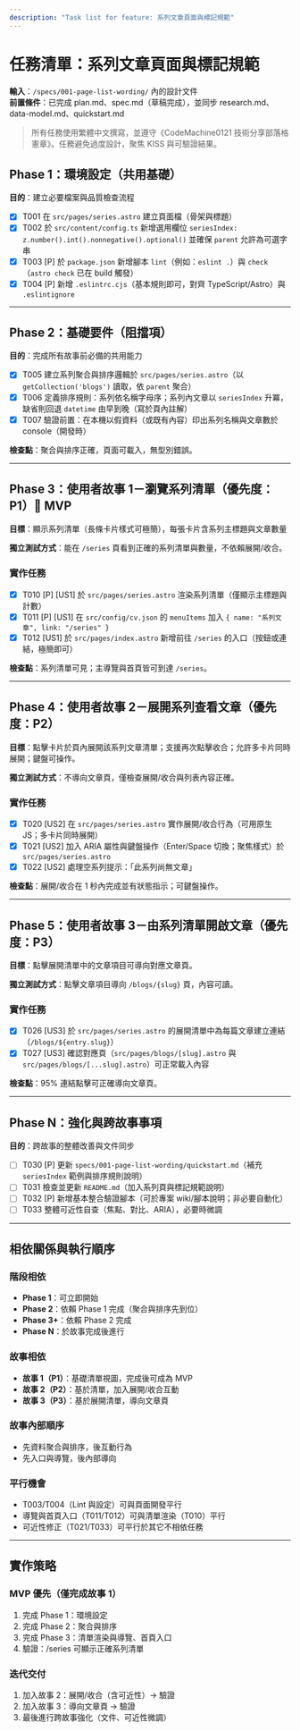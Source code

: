 ```yaml
---
description: "Task list for feature: 系列文章頁面與標記規範"
---
```


# 任務清單：系列文章頁面與標記規範

**輸入**：`/specs/001-page-list-wording/` 內的設計文件  
**前置條件**：已完成 plan.md、spec.md（草稿完成），並同步 research.md、data-model.md、quickstart.md

> 所有任務使用繁體中文撰寫，並遵守《CodeMachine0121 技術分享部落格憲章》。任務避免過度設計，聚焦 KISS 與可驗證結果。

## Phase 1：環境設定（共用基礎）

**目的**：建立必要檔案與品質檢查流程

- [x] T001 在 `src/pages/series.astro` 建立頁面檔（骨架與標題）
- [x] T002 於 `src/content/config.ts` 新增選用欄位 `seriesIndex: z.number().int().nonnegative().optional()` 並確保 `parent` 允許為可選字串
- [x] T003 [P] 於 `package.json` 新增腳本 `lint`（例如：`eslint .`）與 `check`（`astro check` 已在 build 觸發）
- [x] T004 [P] 新增 `.eslintrc.cjs`（基本規則即可，對齊 TypeScript/Astro）與 `.eslintignore`

---

## Phase 2：基礎要件（阻擋項）

**目的**：完成所有故事前必備的共用能力

- [x] T005 建立系列聚合與排序邏輯於 `src/pages/series.astro`（以 `getCollection('blogs')` 讀取，依 `parent` 聚合）
- [x] T006 定義排序規則：系列依名稱字母序；系列內文章以 `seriesIndex` 升冪，缺省則回退 `datetime` 由早到晚（寫於頁內註解）
- [x] T007 驗證前置：在本機以假資料（或既有內容）印出系列名稱與文章數於 console（開發時）

**檢查點**：聚合與排序正確，頁面可載入，無型別錯誤。

---

## Phase 3：使用者故事 1－瀏覽系列清單（優先度：P1）🎯 MVP

**目標**：顯示系列清單（長條卡片樣式可極簡），每張卡片含系列主標題與文章數量

**獨立測試方式**：能在 `/series` 頁看到正確的系列清單與數量，不依賴展開/收合。

### 實作任務

- [x] T010 [P] [US1] 於 `src/pages/series.astro` 渲染系列清單（僅顯示主標題與計數）
- [x] T011 [P] [US1] 在 `src/config/cv.json` 的 `menuItems` 加入 `{ name: "系列文章", link: "/series" }`
- [x] T012 [US1] 於 `src/pages/index.astro` 新增前往 `/series` 的入口（按鈕或連結，極簡即可）

**檢查點**：系列清單可見；主導覽與首頁皆可到達 `/series`。

---

## Phase 4：使用者故事 2－展開系列查看文章（優先度：P2）

**目標**：點擊卡片於頁內展開該系列文章清單；支援再次點擊收合；允許多卡片同時展開；鍵盤可操作。

**獨立測試方式**：不導向文章頁，僅檢查展開/收合與列表內容正確。

### 實作任務

- [x] T020 [US2] 在 `src/pages/series.astro` 實作展開/收合行為（可用原生 JS；多卡片同時展開）
- [x] T021 [US2] 加入 ARIA 屬性與鍵盤操作（Enter/Space 切換；聚焦樣式）於 `src/pages/series.astro`
- [x] T022 [US2] 處理空系列提示：「此系列尚無文章」

**檢查點**：展開/收合在 1 秒內完成並有狀態指示；可鍵盤操作。

---

## Phase 5：使用者故事 3－由系列清單開啟文章（優先度：P3）

**目標**：點擊展開清單中的文章項目可導向對應文章頁。

**獨立測試方式**：點擊文章項目導向 `/blogs/{slug}` 頁，內容可讀。

### 實作任務

- [x] T026 [US3] 於 `src/pages/series.astro` 的展開清單中為每篇文章建立連結（`/blogs/${entry.slug}`）
- [x] T027 [US3] 確認對應頁（`src/pages/blogs/[slug].astro` 與 `src/pages/blogs/[...slug].astro`）可正常載入內容

**檢查點**：95% 連結點擊可正確導向文章頁。

---

## Phase N：強化與跨故事事項

**目的**：跨故事的整體改善與文件同步

- [ ] T030 [P] 更新 `specs/001-page-list-wording/quickstart.md`（補充 `seriesIndex` 範例與排序規則說明）
- [ ] T031 檢查並更新 `README.md`（加入系列頁與標記規範說明）
- [ ] T032 [P] 新增基本整合驗證腳本（可於專案 wiki/腳本說明；非必要自動化）
- [ ] T033 整體可近性自查（焦點、對比、ARIA），必要時微調

---

## 相依關係與執行順序

### 階段相依

- **Phase 1**：可立即開始
- **Phase 2**：依賴 Phase 1 完成（聚合與排序先到位）
- **Phase 3+**：依賴 Phase 2 完成
- **Phase N**：於故事完成後進行

### 故事相依

- **故事 1（P1）**：基礎清單視圖，完成後可成為 MVP
- **故事 2（P2）**：基於清單，加入展開/收合互動
- **故事 3（P3）**：基於展開清單，導向文章頁

### 故事內部順序

- 先資料聚合與排序，後互動行為
- 先入口與導覽，後內部導向

### 平行機會

- T003/T004（Lint 與設定）可與頁面開發平行
- 導覽與首頁入口（T011/T012）可與清單渲染（T010）平行
- 可近性修正（T021/T033）可平行於其它不相依任務

---

## 實作策略

### MVP 優先（僅完成故事 1）

1. 完成 Phase 1：環境設定  
2. 完成 Phase 2：聚合與排序  
3. 完成 Phase 3：清單渲染與導覽、首頁入口  
4. 驗證：/series 可顯示正確系列清單

### 迭代交付

1. 加入故事 2：展開/收合（含可近性）→ 驗證  
2. 加入故事 3：導向文章頁 → 驗證  
3. 最後進行跨故事強化（文件、可近性微調）
